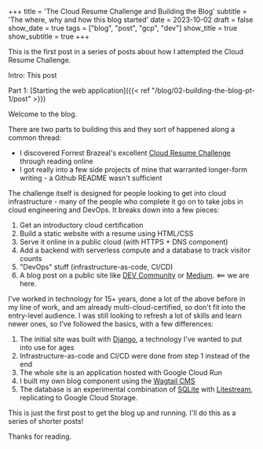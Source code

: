 +++
title = 'The Cloud Resume Challenge and Building the Blog'
subtitle = 'The where, why and how this blog started'
date = 2023-10-02
draft = false
show_date = true
tags = ["blog", "post", "gcp", "dev"]
show_title = true
show_subtitle = true
+++

This is the first post in a series of posts about how I attempted the Cloud Resume Challenge.

Intro: This post

Part 1: [Starting the web application]({{< ref "/blog/02-building-the-blog-pt-1/post" >}})

Welcome to the blog.

There are two parts to building this and they sort of happened along a common thread:

- I discovered Forrest Brazeal's excellent [Cloud Resume Challenge](https://cloudresumechallenge.dev) through reading online
- I got really into a few side projects of mine that warranted longer-form writing - a Github README wasn't sufficient

The challenge itself is designed for people looking to get into cloud infrastructure - many of the people who complete it go on to take jobs in cloud engineering and DevOps. It breaks down into a few pieces:

1. Get an introductory cloud certification
2. Build a static website with a resume using HTML/CSS
3. Serve it online in a public cloud (with HTTPS + DNS component)
4. Add a backend with serverless compute and a database to track visitor counts
5. "DevOps" stuff (infrastructure-as-code, CI/CD)
6. A blog post on a public site like [DEV Community](https://dev.to) or [Medium](https://www.medium.com). <== we are here.

I've worked in technology for 15+ years, done a lot of the above before in my line of work, and am already multi-cloud-certified, so don't fit into the entry-level audience. I was still looking to refresh a lot of skills and learn newer ones, so I've followed the basics, with a few differences:

1. The initial site was built with [Django](https://djangoproject.com), a technology I've wanted to put into use for ages
2. Infrastructure-as-code and CI/CD were done from step 1 instead of the end
3. The whole site is an application hosted with Google Cloud Run
4. I built my own blog component using the [Wagtail CMS](https://wagtail.org)
5. The database is an experimental combination of [SQLite](https://sqlite.org) with [Litestream](https://litestream.io), replicating to Google Cloud Storage.

This is just the first post to get the blog up and running. I'll do this as a series of shorter posts!

Thanks for reading.
